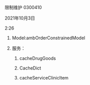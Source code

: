限制维护 0300410

2021年10月3日

2:26

1.  Model:ambOrderConstrainedModel

2.  服务：

    1.  cacheDrugGoods

    2.  CacheDict

    3.  cacheServiceClinicItem
